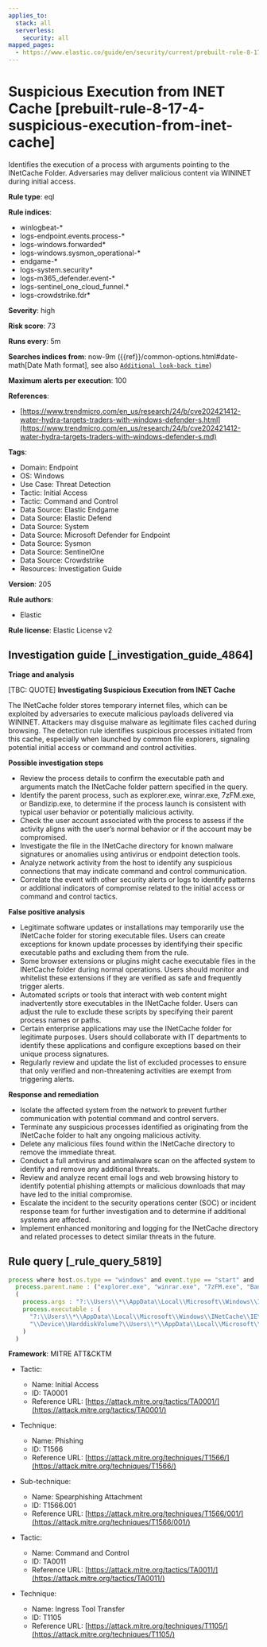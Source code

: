 ```yaml
---
applies_to:
  stack: all
  serverless:
    security: all
mapped_pages:
  - https://www.elastic.co/guide/en/security/current/prebuilt-rule-8-17-4-suspicious-execution-from-inet-cache.html
---
```


# Suspicious Execution from INET Cache [prebuilt-rule-8-17-4-suspicious-execution-from-inet-cache]

Identifies the execution of a process with arguments pointing to the INetCache Folder. Adversaries may deliver malicious content via WININET during initial access.

**Rule type**: eql

**Rule indices**:

* winlogbeat-*
* logs-endpoint.events.process-*
* logs-windows.forwarded*
* logs-windows.sysmon_operational-*
* endgame-*
* logs-system.security*
* logs-m365_defender.event-*
* logs-sentinel_one_cloud_funnel.*
* logs-crowdstrike.fdr*

**Severity**: high

**Risk score**: 73

**Runs every**: 5m

**Searches indices from**: now-9m ({{ref}}/common-options.html#date-math[Date Math format], see also [`Additional look-back time`](docs-content://solutions/security/detect-and-alert/create-detection-rule.md#rule-schedule))

**Maximum alerts per execution**: 100

**References**:

* [https://www.trendmicro.com/en_us/research/24/b/cve202421412-water-hydra-targets-traders-with-windows-defender-s.html](https://www.trendmicro.com/en_us/research/24/b/cve202421412-water-hydra-targets-traders-with-windows-defender-s.md)

**Tags**:

* Domain: Endpoint
* OS: Windows
* Use Case: Threat Detection
* Tactic: Initial Access
* Tactic: Command and Control
* Data Source: Elastic Endgame
* Data Source: Elastic Defend
* Data Source: System
* Data Source: Microsoft Defender for Endpoint
* Data Source: Sysmon
* Data Source: SentinelOne
* Data Source: Crowdstrike
* Resources: Investigation Guide

**Version**: 205

**Rule authors**:

* Elastic

**Rule license**: Elastic License v2

## Investigation guide [_investigation_guide_4864]

**Triage and analysis**

[TBC: QUOTE]
**Investigating Suspicious Execution from INET Cache**

The INetCache folder stores temporary internet files, which can be exploited by adversaries to execute malicious payloads delivered via WININET. Attackers may disguise malware as legitimate files cached during browsing. The detection rule identifies suspicious processes initiated from this cache, especially when launched by common file explorers, signaling potential initial access or command and control activities.

**Possible investigation steps**

* Review the process details to confirm the executable path and arguments match the INetCache folder pattern specified in the query.
* Identify the parent process, such as explorer.exe, winrar.exe, 7zFM.exe, or Bandizip.exe, to determine if the process launch is consistent with typical user behavior or potentially malicious activity.
* Check the user account associated with the process to assess if the activity aligns with the user’s normal behavior or if the account may be compromised.
* Investigate the file in the INetCache directory for known malware signatures or anomalies using antivirus or endpoint detection tools.
* Analyze network activity from the host to identify any suspicious connections that may indicate command and control communication.
* Correlate the event with other security alerts or logs to identify patterns or additional indicators of compromise related to the initial access or command and control tactics.

**False positive analysis**

* Legitimate software updates or installations may temporarily use the INetCache folder for storing executable files. Users can create exceptions for known update processes by identifying their specific executable paths and excluding them from the rule.
* Some browser extensions or plugins might cache executable files in the INetCache folder during normal operations. Users should monitor and whitelist these extensions if they are verified as safe and frequently trigger alerts.
* Automated scripts or tools that interact with web content might inadvertently store executables in the INetCache folder. Users can adjust the rule to exclude these scripts by specifying their parent process names or paths.
* Certain enterprise applications may use the INetCache folder for legitimate purposes. Users should collaborate with IT departments to identify these applications and configure exceptions based on their unique process signatures.
* Regularly review and update the list of excluded processes to ensure that only verified and non-threatening activities are exempt from triggering alerts.

**Response and remediation**

* Isolate the affected system from the network to prevent further communication with potential command and control servers.
* Terminate any suspicious processes identified as originating from the INetCache folder to halt any ongoing malicious activity.
* Delete any malicious files found within the INetCache directory to remove the immediate threat.
* Conduct a full antivirus and antimalware scan on the affected system to identify and remove any additional threats.
* Review and analyze recent email logs and web browsing history to identify potential phishing attempts or malicious downloads that may have led to the initial compromise.
* Escalate the incident to the security operations center (SOC) or incident response team for further investigation and to determine if additional systems are affected.
* Implement enhanced monitoring and logging for the INetCache directory and related processes to detect similar threats in the future.


## Rule query [_rule_query_5819]

```js
process where host.os.type == "windows" and event.type == "start" and
  process.parent.name : ("explorer.exe", "winrar.exe", "7zFM.exe", "Bandizip.exe") and
  (
    process.args : "?:\\Users\\*\\AppData\\Local\\Microsoft\\Windows\\INetCache\\IE\\*" or
    process.executable : (
      "?:\\Users\\*\\AppData\\Local\\Microsoft\\Windows\\INetCache\\IE\\*",
      "\\Device\\HarddiskVolume?\\Users\\*\\AppData\\Local\\Microsoft\\Windows\\INetCache\\IE\\*"
    )
  )
```

**Framework**: MITRE ATT&CKTM

* Tactic:

    * Name: Initial Access
    * ID: TA0001
    * Reference URL: [https://attack.mitre.org/tactics/TA0001/](https://attack.mitre.org/tactics/TA0001/)

* Technique:

    * Name: Phishing
    * ID: T1566
    * Reference URL: [https://attack.mitre.org/techniques/T1566/](https://attack.mitre.org/techniques/T1566/)

* Sub-technique:

    * Name: Spearphishing Attachment
    * ID: T1566.001
    * Reference URL: [https://attack.mitre.org/techniques/T1566/001/](https://attack.mitre.org/techniques/T1566/001/)

* Tactic:

    * Name: Command and Control
    * ID: TA0011
    * Reference URL: [https://attack.mitre.org/tactics/TA0011/](https://attack.mitre.org/tactics/TA0011/)

* Technique:

    * Name: Ingress Tool Transfer
    * ID: T1105
    * Reference URL: [https://attack.mitre.org/techniques/T1105/](https://attack.mitre.org/techniques/T1105/)




